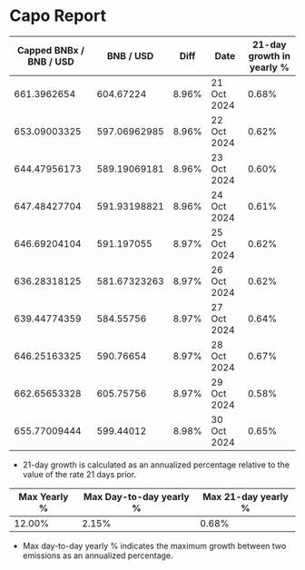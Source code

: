 # Capo Report

| Capped BNBx / BNB / USD | BNB / USD    | Diff  | Date        | 21-day growth in yearly % |
| ----------------------- | ------------ | ----- | ----------- | ------------------------- |
| 661.3962654             | 604.67224    | 8.96% | 21 Oct 2024 | 0.68%                     |
| 653.09003325            | 597.06962985 | 8.96% | 22 Oct 2024 | 0.62%                     |
| 644.47956173            | 589.19069181 | 8.96% | 23 Oct 2024 | 0.60%                     |
| 647.48427704            | 591.93198821 | 8.96% | 24 Oct 2024 | 0.61%                     |
| 646.69204104            | 591.197055   | 8.97% | 25 Oct 2024 | 0.62%                     |
| 636.28318125            | 581.67323263 | 8.97% | 26 Oct 2024 | 0.62%                     |
| 639.44774359            | 584.55756    | 8.97% | 27 Oct 2024 | 0.64%                     |
| 646.25163325            | 590.76654    | 8.97% | 28 Oct 2024 | 0.67%                     |
| 662.65653328            | 605.75756    | 8.97% | 29 Oct 2024 | 0.58%                     |
| 655.77009444            | 599.44012    | 8.98% | 30 Oct 2024 | 0.65%                     |

- 21-day growth is calculated as an annualized percentage relative to the value of the rate 21 days prior.

| Max Yearly % | Max Day-to-day yearly % | Max 21-day yearly % |
| ------------ | ----------------------- | ------------------- |
| 12.00%       | 2.15%                   | 0.68%               |

- Max day-to-day yearly % indicates the maximum growth between two emissions as an annualized percentage.
